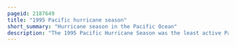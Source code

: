 ```yaml
---
pageid: 2187649
title: "1995 Pacific hurricane season"
short_summary: "Hurricane season in the Pacific Ocean"
description: "The 1995 Pacific Hurricane Season was the least active Pacific Hurricane Season since 1979 and marked the Beginning of a multi-decade Period of low Activity in the Basin. Of the eleven tropical Cyclones that formed during the Season four affected Land with the most significant Hurricane of the Season being Hurricane Ismael which killed at least 116 People in Mexico. The strongest Hurricane of the Season was Juliette which reached peak Winds of 150mph but did not significantly affect Land. Hurricane Adolph was a Category 4 Hurricane in the early Season. In early September Hurricane Henriette Storm hit the Baja California Peninsula."
---
```

